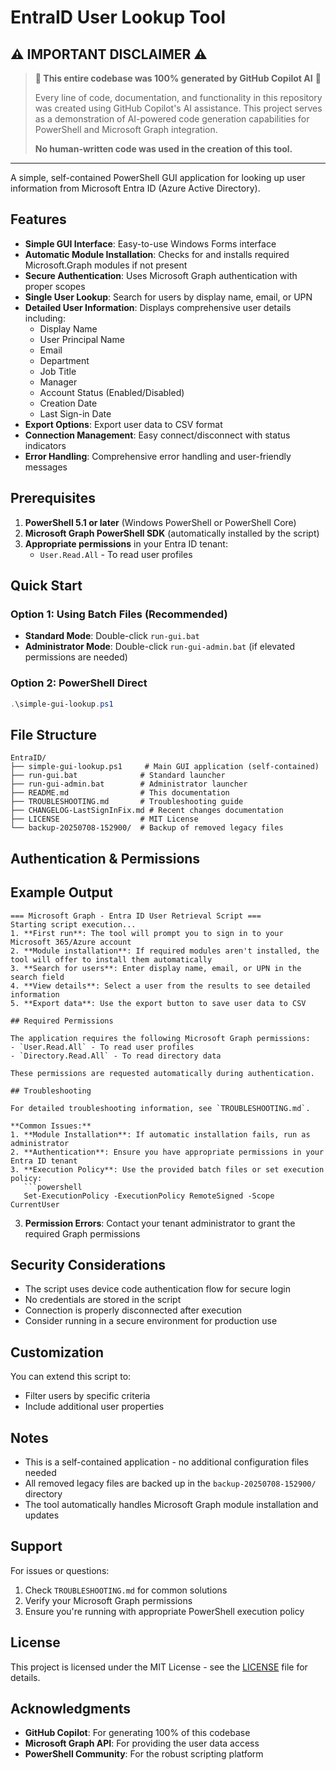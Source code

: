 # EntraID User Lookup Tool

## ⚠️ **IMPORTANT DISCLAIMER** ⚠️

> **🤖 This entire codebase was 100% generated by GitHub Copilot AI** 🤖
> 
> Every line of code, documentation, and functionality in this repository was created using GitHub Copilot's AI assistance. This project serves as a demonstration of AI-powered code generation capabilities for PowerShell and Microsoft Graph integration.
> 
> **No human-written code was used in the creation of this tool.**

---

A simple, self-contained PowerShell GUI application for looking up user information from Microsoft Entra ID (Azure Active Directory).

## Features

- **Simple GUI Interface**: Easy-to-use Windows Forms interface
- **Automatic Module Installation**: Checks for and installs required Microsoft.Graph modules if not present
- **Secure Authentication**: Uses Microsoft Graph authentication with proper scopes
- **Single User Lookup**: Search for users by display name, email, or UPN
- **Detailed User Information**: Displays comprehensive user details including:
  - Display Name
  - User Principal Name
  - Email
  - Department
  - Job Title
  - Manager
  - Account Status (Enabled/Disabled)
  - Creation Date
  - Last Sign-in Date
- **Export Options**: Export user data to CSV format
- **Connection Management**: Easy connect/disconnect with status indicators
- **Error Handling**: Comprehensive error handling and user-friendly messages

## Prerequisites

1. **PowerShell 5.1 or later** (Windows PowerShell or PowerShell Core)
2. **Microsoft Graph PowerShell SDK** (automatically installed by the script)
3. **Appropriate permissions** in your Entra ID tenant:
   - `User.Read.All` - To read user profiles
## Quick Start

### Option 1: Using Batch Files (Recommended)
- **Standard Mode**: Double-click `run-gui.bat`
- **Administrator Mode**: Double-click `run-gui-admin.bat` (if elevated permissions are needed)

### Option 2: PowerShell Direct
```powershell
.\simple-gui-lookup.ps1
```

## File Structure

```
EntraID/
├── simple-gui-lookup.ps1     # Main GUI application (self-contained)
├── run-gui.bat              # Standard launcher
├── run-gui-admin.bat        # Administrator launcher
├── README.md                # This documentation
├── TROUBLESHOOTING.md       # Troubleshooting guide
├── CHANGELOG-LastSignInFix.md # Recent changes documentation
├── LICENSE                  # MIT License
└── backup-20250708-152900/  # Backup of removed legacy files
```

## Authentication & Permissions

## Example Output

```
=== Microsoft Graph - Entra ID User Retrieval Script ===
Starting script execution...
1. **First run**: The tool will prompt you to sign in to your Microsoft 365/Azure account
2. **Module installation**: If required modules aren't installed, the tool will offer to install them automatically
3. **Search for users**: Enter display name, email, or UPN in the search field
4. **View details**: Select a user from the results to see detailed information
5. **Export data**: Use the export button to save user data to CSV

## Required Permissions

The application requires the following Microsoft Graph permissions:
- `User.Read.All` - To read user profiles
- `Directory.Read.All` - To read directory data

These permissions are requested automatically during authentication.

## Troubleshooting

For detailed troubleshooting information, see `TROUBLESHOOTING.md`.

**Common Issues:**
1. **Module Installation**: If automatic installation fails, run as administrator
2. **Authentication**: Ensure you have appropriate permissions in your Entra ID tenant
3. **Execution Policy**: Use the provided batch files or set execution policy:
   ```powershell
   Set-ExecutionPolicy -ExecutionPolicy RemoteSigned -Scope CurrentUser
   ```
3. **Permission Errors**: Contact your tenant administrator to grant the required Graph permissions

## Security Considerations

- The script uses device code authentication flow for secure login
- No credentials are stored in the script
- Connection is properly disconnected after execution
- Consider running in a secure environment for production use

## Customization

You can extend this script to:
- Filter users by specific criteria
- Include additional user properties
## Notes

- This is a self-contained application - no additional configuration files needed
- All removed legacy files are backed up in the `backup-20250708-152900/` directory
- The tool automatically handles Microsoft Graph module installation and updates

## Support

For issues or questions:
1. Check `TROUBLESHOOTING.md` for common solutions
2. Verify your Microsoft Graph permissions
3. Ensure you're running with appropriate PowerShell execution policy

## License

This project is licensed under the MIT License - see the [LICENSE](LICENSE) file for details.

## Acknowledgments

- **GitHub Copilot**: For generating 100% of this codebase
- **Microsoft Graph API**: For providing the user data access
- **PowerShell Community**: For the robust scripting platform
